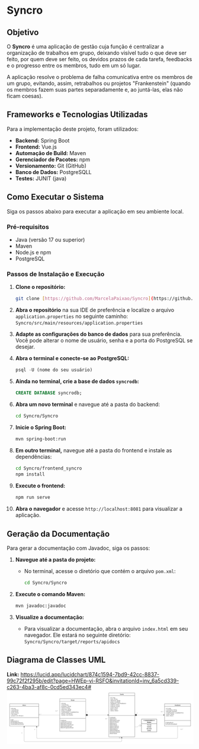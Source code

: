 # Syncro

## Objetivo

O **Syncro** é uma aplicação de gestão cuja função é centralizar a organização de trabalhos em grupo, deixando visível tudo o que deve ser feito, por quem deve ser feito, os devidos prazos de cada tarefa, feedbacks e o progresso entre os membros, tudo em um só lugar.

A aplicação resolve o problema de falha comunicativa entre os membros de um grupo, evitando, assim, retrabalhos ou projetos "Frankenstein" (quando os membros fazem suas partes separadamente e, ao juntá-las, elas não ficam coesas).

## Frameworks e Tecnologias Utilizadas

Para a implementação deste projeto, foram utilizados:

* **Backend:** Spring Boot
* **Frontend:** Vue.js
* **Automação de Build:** Maven
* **Gerenciador de Pacotes:** npm
* **Versionamento:** Git (GitHub)
* **Banco de Dados:** PostgreSQLL
* **Testes:** JUNIT (java)

## Como Executar o Sistema

Siga os passos abaixo para executar a aplicação em seu ambiente local.

### **Pré-requisitos**

* Java (versão 17 ou superior)
* Maven
* Node.js e npm
* PostgreSQL

### Passos de Instalação e Execução

1.  **Clone o repositório:**
    ```bash
    git clone [https://github.com/MarcelaPaixao/Syncro](https://github.com/MarcelaPaixao/Syncro)
    ```

2.  **Abra o repositório** na sua IDE de preferência e localize o arquivo `application.properties` no seguinte caminho:
    `Syncro/src/main/resources/application.properties`

3.  **Adapte as configurações do banco de dados** para sua preferência. Você pode alterar o nome de usuário, senha e a porta do PostgreSQL se desejar.

4.  **Abra o terminal e conecte-se ao PostgreSQL:**
    ```sql
    psql -U (nome do seu usuário)
    ```

5.  **Ainda no terminal, crie a base de dados `syncrodb`:**
    ```sql
    CREATE DATABASE syncrodb;
    ```

6.  **Abra um novo terminal** e navegue até a pasta do backend:
    ```bash
    cd Syncro/Syncro
    ```

7.  **Inicie o Spring Boot:**
    ```bash
    mvn spring-boot:run
    ```

8.  **Em outro terminal,** navegue até a pasta do frontend e instale as dependências:
    ```bash
    cd Syncro/frontend_syncro
    npm install
    ```

9.  **Execute o frontend:**
    ```bash
    npm run serve
    ```

10. **Abra o navegador** e acesse `http://localhost:8081` para visualizar a aplicação.


## Geração da Documentação

Para gerar a documentação com Javadoc, siga os passos:

1.  **Navegue até a pasta do projeto:**
    * No terminal, acesse o diretório que contém o arquivo `pom.xml`:
      ```bash
      cd Syncro/Syncro
      ```

2.  **Execute o comando Maven:**
    ```bash
    mvn javadoc:javadoc
    ```

3.  **Visualize a documentação:**
    * Para visualizar a documentação, abra o arquivo `index.html` em seu navegador. Ele estará no seguinte diretório:
      `Syncro/Syncro/target/reports/apidocs`

## Diagrama de Classes UML

**Link:** https://lucid.app/lucidchart/874c1594-7bd9-42cc-8837-99c72f2f295b/edit?page=HWEp-vi-RSFO&invitationId=inv_6a5cd339-c263-4ba3-af8c-0cd5ed343ec4#
![Diagrama UML](https://github.com/MarcelaPaixao/Syncro/blob/main/DiagramaUML.png)
